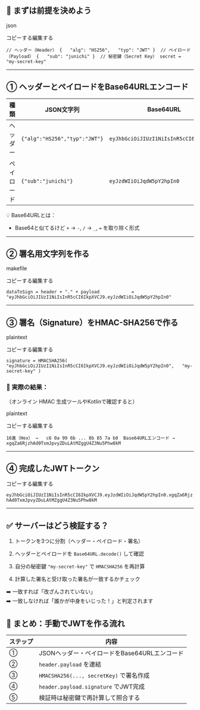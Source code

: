 ## 🧱 まずは前提を決めよう

json

コピーする編集する

`// ヘッダー（Header） {   "alg": "HS256",   "typ": "JWT" }  // ペイロード（Payload） {   "sub": "junichi" }  // 秘密鍵（Secret Key） secret = "my-secret-key"`

---

## ① ヘッダーとペイロードをBase64URLエンコード

|種類|JSON文字列|Base64URL|
|---|---|---|
|ヘッダー|`{"alg":"HS256","typ":"JWT"}`|`eyJhbGciOiJIUzI1NiIsInR5cCI6IkpXVCJ9`|
|ペイロード|`{"sub":"junichi"}`|`eyJzdWIiOiJqdW5pY2hpIn0`|

💡 Base64URLとは：

- Base64と似てるけど `+` → `-`, `/` → `_`, `=` を取り除く形式
    

---

## ② 署名用文字列を作る

makefile

コピーする編集する

`dataToSign = header + "." + payload            = "eyJhbGciOiJIUzI1NiIsInR5cCI6IkpXVCJ9.eyJzdWIiOiJqdW5pY2hpIn0"`

---

## ③ 署名（Signature）をHMAC-SHA256で作る

plaintext

コピーする編集する

`signature = HMACSHA256(   "eyJhbGciOiJIUzI1NiIsInR5cCI6IkpXVCJ9.eyJzdWIiOiJqdW5pY2hpIn0",   "my-secret-key" )`

### 🧪 実際の結果：

（オンライン HMAC 生成ツールやKotlinで確認すると）

plaintext

コピーする編集する

`16進（Hex） →   c6 0a 99 6b ... 8b 85 7a b0  Base64URLエンコード → xgqZa6RjzhAd0TxmJpvyZDuLAtMZggU4Z3Nu5Phw8kM`

---

## ④ 完成したJWTトークン

コピーする編集する

`eyJhbGciOiJIUzI1NiIsInR5cCI6IkpXVCJ9.eyJzdWIiOiJqdW5pY2hpIn0.xgqZa6RjzhAd0TxmJpvyZDuLAtMZggU4Z3Nu5Phw8kM`

---

## ✅ サーバーはどう検証する？

1. トークンを3つに分割（ヘッダー・ペイロード・署名）
    
2. ヘッダーとペイロードを `Base64URL.decode()` して確認
    
3. 自分の秘密鍵 `"my-secret-key"` で `HMACSHA256` を再計算
    
4. 計算した署名と受け取った署名が一致するかチェック
    

➡️ 一致すれば「改ざんされていない」  
➡️ 一致しなければ「誰かが中身をいじった！」と判定されます

## 🎯 まとめ：手動でJWTを作る流れ

|ステップ|内容|
|---|---|
|①|JSONヘッダー・ペイロードをBase64URLエンコード|
|②|`header.payload` を連結|
|③|`HMACSHA256(..., secretKey)` で署名作成|
|④|`header.payload.signature` でJWT完成|
|⑤|検証時は秘密鍵で再計算して照合する|
